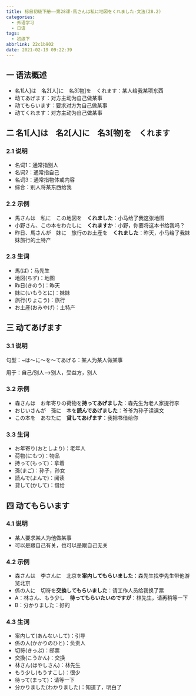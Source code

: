 ```yaml
---
title: 标日初级下册——第28课-馬さんは私に地図をくれました-文法(28.2)
categories:
  - 外语学习
  - 日语
tags:
  - 初级下
abbrlink: 22c1b902
date: 2021-02-19 09:22:39
---
```

## 一 语法概述

* 名1[人]は　名2[人]に　名3[物]を　くれます：某人给我某项东西
* 动てあげます：对方主动为自己做某事
* 动てもらいます：要求对方为自己做某事
* 动てくれます：对方主动为自己做某事

<!--more-->

## 二 名1[人]は　名2[人]に　名3[物]を　くれます

### 2.1 说明

* 名词1：通常指别人
* 名词2：通常指自己
* 名词3：通常指物体或内容
* 综合：别人将某东西给我

### 2.2 示例

* 馬さんは　私に　この地図を　**くれました**：小马给了我这张地图
* 小野さん、この本をわたしに　**くれますか**：小野，你要将这本书给我吗？
* 昨日、馬さんが　妹に　旅行のお土産を　**くれました**：昨天，小马给了我妹妹旅行的土特产

### 2.3 生词

* 馬(ば)：马先生
* 地図(ちず)：地图
* 昨日(きのう)：昨天
* 妹に(いもうとに)：妹妹
* 旅行(りょこう)：旅行
* お土産(おみやげ)：土特产

## 三 动てあげます

### 3.1 说明

句型：~は～に～を～てあげる：某人为某人做某事

用于：自己/别人——>别人，受益方，别人

### 3.2 示例

* 森さんは　お年寄りの荷物を**持ってあげました**：森先生为老人家提行李
* おじいさんが　孫に　本を**読んであげました**：爷爷为孙子读课文
* この本を　あなたに　**貸してあげます**：我把书借给你

### 3.3 生词

* お年寄り(おとしより)：老年人
* 荷物(にもつ)：物品
* 持って(もって)：拿着
* 孫(まご)：孙子，孙女
* 読んで(よんで)：阅读
* 貸して(かして)：借给

## 四 动てもらいます

### 4.1 说明

* 某人要求某人为他做某事
* 可以是跟自己有关，也可以是跟自己无关

### 4.2 示例

* 森さんは　李さんに　北京を**案内してもらいました**：森先生找李先生带他游览北京
* 係の人に　切符を**交換してもらいました**：请工作人员给我换了票
* A：林さん、もう少し　**待ってもらいたいのですが**：林先生，请再稍等一下
* B：分かりました：好的

### 4.3 生词

* 案内して(あんないして)：引导
* 係の人(かかりのひと)：负责人
* 切符(きっぷ)：邮票
* 交換(こうかん)：交换
* 林さん(はやしさん)：林先生
* もう少し(もうすこし)：很少
* 待って(まって)：请等一下
* 分かりました(わかりました)：知道了，明白了

